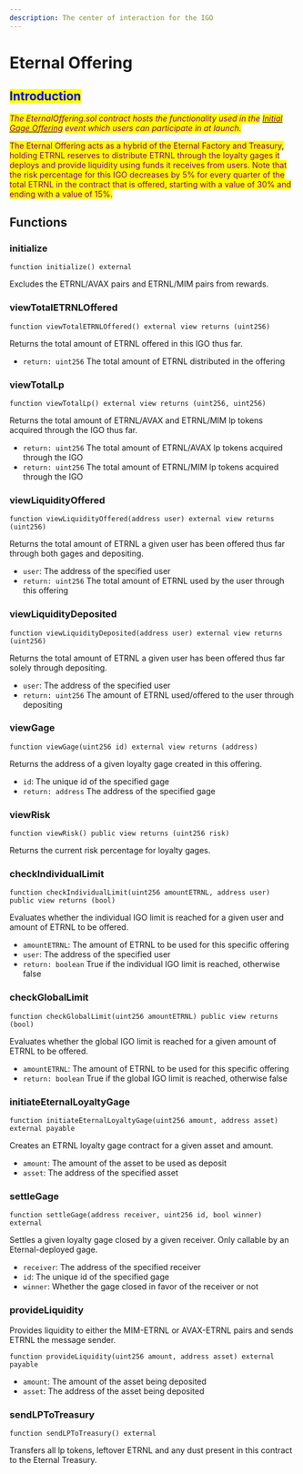 ```yaml
---
description: The center of interaction for the IGO
---
```


# Eternal Offering

## <mark style="color:blue;">Introduction</mark>

_<mark style="color:purple;">The EternalOffering.sol contract hosts the functionality used in the</mark>_ [_<mark style="color:purple;">Initial Gage Offering</mark>_](../../../products-services/gages/loyalty-gage/initial-gage-offering.md) _<mark style="color:purple;">event which users can participate in at launch.</mark>_&#x20;

<mark style="color:purple;">The Eternal Offering acts as a hybrid of the Eternal Factory and Treasury, holding ETRNL reserves to distribute ETRNL through the loyalty gages it deploys and provide liquidity using funds it receives from users. Note that the risk percentage for this IGO decreases by 5% for every quarter of the total ETRNL in the contract that is offered, starting with a value of 30% and ending with a value of 15%.</mark>

## Functions

### initialize

```
function initialize() external
```

Excludes the ETRNL/AVAX pairs and ETRNL/MIM pairs from rewards.

### viewTotalETRNLOffered

```
function viewTotalETRNLOffered() external view returns (uint256)
```

Returns the total amount of ETRNL offered in this IGO thus far.&#x20;

* `return: uint256` The total amount of ETRNL distributed in the offering

### viewTotalLp

```
function viewTotalLp() external view returns (uint256, uint256)
```

Returns the total amount of ETRNL/AVAX and ETRNL/MIM lp tokens acquired through the IGO thus far.

* `return: uint256` The total amount of ETRNL/AVAX lp tokens acquired through the IGO
* `return: uint256` The total amount of ETRNL/MIM lp tokens acquired through the IGO

### viewLiquidityOffered

```
function viewLiquidityOffered(address user) external view returns (uint256)
```

Returns the total amount of ETRNL a given user has been offered thus far through both gages and depositing.

* `user`: The address of the specified user
* `return: uint256` The total amount of ETRNL used by the user through this offering

### viewLiquidityDeposited

```
function viewLiquidityDeposited(address user) external view returns (uint256)
```

Returns the total amount of ETRNL a given user has been offered thus far solely through depositing.

* `user`: The address of the specified user
* `return: uint256` The amount of ETRNL used/offered to the user through depositing

### viewGage

```
function viewGage(uint256 id) external view returns (address)
```

Returns the address of a given loyalty gage created in this offering.

* `id`: The unique id of the specified gage
* `return: address` The address of the specified gage

### viewRisk

```
function viewRisk() public view returns (uint256 risk)
```

Returns the current risk percentage for loyalty gages.

### checkIndividualLimit

```
function checkIndividualLimit(uint256 amountETRNL, address user) public view returns (bool)
```

Evaluates whether the individual IGO limit is reached for a given user and amount of ETRNL to be offered.

* `amountETRNL`: The amount of ETRNL to be used for this specific offering
* `user`: The address of the specified user
* `return: boolean` True if the individual IGO limit is reached, otherwise false

### checkGlobalLimit

```
function checkGlobalLimit(uint256 amountETRNL) public view returns (bool)
```

Evaluates whether the global IGO limit is reached for a given amount of ETRNL to be offered.

* `amountETRNL`: The amount of ETRNL to be used for this specific offering
* `return: boolean` True if the global IGO limit is reached, otherwise false

### initiateEternalLoyaltyGage

```
function initiateEternalLoyaltyGage(uint256 amount, address asset) external payable
```

Creates an ETRNL loyalty gage contract for a given asset and amount.&#x20;

* `amount`: The amount of the asset to be used as deposit
* `asset`: The address of the specified asset

### settleGage

```
function settleGage(address receiver, uint256 id, bool winner) external
```

Settles a given loyalty gage closed by a given receiver. Only callable by an Eternal-deployed gage.

* `receiver`: The address of the specified receiver
* `id`: The unique id of the specified gage
* `winner`: Whether the gage closed in favor of the receiver or not

### provideLiquidity

Provides liquidity to either the MIM-ETRNL or AVAX-ETRNL pairs and sends ETRNL the message sender.

```
function provideLiquidity(uint256 amount, address asset) external payable
```

* `amount`: The amount of the asset being deposited
* `asset`: The address of the asset being deposited

### sendLPToTreasury

```
function sendLPToTreasury() external
```

Transfers all lp tokens, leftover ETRNL and any dust present in this contract to the Eternal Treasury.
